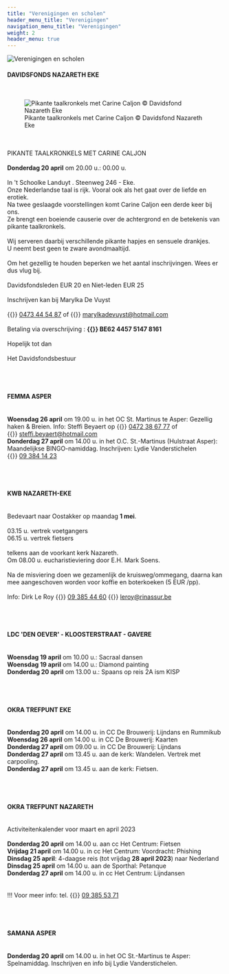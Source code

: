 ```yaml
---
title: "Verenigingen en scholen"
header_menu_title: "Verenigingen"
navigation_menu_title: "Verenigingen"
weight: 2
header_menu: true
---
```


![Verenigingen en scholen](images/verenigingen-en-scholen.jpg)




#### DAVIDSFONDS NAZARETH EKE
<br>
<figure><img src="images/pb-caljon.jpg" alt=" Pikante taalkronkels met Carine Caljon © Davidsfond Nazareth Eke" style="max-height: 500px; max-width: 500px;" /><figcaption> Pikante taalkronkels met Carine Caljon © Davidsfond Nazareth Eke</figcaption></figure><br>
<br>
PIKANTE TAALKRONKELS MET CARINE CALJON<br>
<br>
<b>Donderdag 20 april</b> om 20.00 u.: 00.00 u.<br>
<br>
In 't Schoolke Landuyt . Steenweg 246 - Eke.<br>
Onze Nederlandse taal is rijk. Vooral ook als het gaat over de liefde en erotiek.<br>
Na twee geslaagde voorstellingen komt Carine Caljon een derde keer bij ons.<br>
Ze brengt een boeiende causerie over de achtergrond en de betekenis van pikante taalkronkels.<br>
<br>
Wij serveren daarbij verschillende pikante hapjes en sensuele drankjes.<br>
U neemt best geen te zware avondmaaltijd.<br>
<br>
Om het gezellig te houden beperken we het aantal inschrijvingen. Wees er dus vlug bij.<br>
<br>
Davidsfondsleden EUR 20 en Niet-leden EUR 25<br>
<br>
Inschrijven kan bij Marylka De Vuyst<br>
<br>
{{<icon class="fa fa-phone">}}&nbsp;<a href="tel:0473445487">0473 44 54 87</a> of {{<icon class="fa fa-envelope">}}&nbsp;<a href="marylkadevuyst@hotmail.com">marylkadevuyst@hotmail.com</a><br>
<br>
Betaling via overschrijving : <b>{{<icon class="fa fa-piggy-bank">}}&nbsp;BE62 4457 5147 8161</b><br>
<br>
Hopelijk tot dan<br>
<br>
Het Davidsfondsbestuur<br>
<br>
<br>
<br>





#### FEMMA ASPER
<br>
<b>Woensdag 26 april</b> om 19.00 u. in het OC St. Martinus te Asper: Gezellig haken & Breien. Info: Steffi Beyaert op {{<icon class="fa fa-phone">}}&nbsp;<a href="tel:0472386777">0472 38 67 77</a> of {{<icon class="fa fa-envelope">}}&nbsp;<a href="steffi.beyaert@hotmail.com">steffi.beyaert@hotmail.com</a><br>
<b>Donderdag 27 april</b> om 14.00 u. in het O.C. St.-Martinus (Hulstraat Asper): Maandelijkse BINGO-namiddag. Inschrijven: Lydie Vanderstichelen {{<icon class="fa fa-phone">}}&nbsp;<a href="tel:093841423">09 384 14 23</a><br>
<br>
<br>
<br>





#### KWB NAZARETH-EKE
<br>
Bedevaart naar Oostakker op maandag <b>1 mei</b>.<br>
<br>
03.15 u. vertrek voetgangers<br>
06.15 u. vertrek fietsers<br>
<br>
telkens aan de voorkant kerk Nazareth.<br>
Om 08.00 u. eucharistieviering door E.H. Mark Soens.<br>
<br>
Na de misviering doen we gezamenlijk de kruisweg/ommegang, daarna kan mee aangeschoven worden voor koffie en boterkoeken (5 EUR /pp).<br>
<br>
Info: Dirk Le Roy {{<icon class="fa fa-phone">}}&nbsp;<a href="tel:093854460">09 385 44 60</a> {{<icon class="fa fa-envelope">}}&nbsp;<a href="leroy@rinassur.be">leroy@rinassur.be</a><br>
<br>
<br>
<br>





#### LDC 'DEN OEVER' - KLOOSTERSTRAAT - GAVERE
<br>
<b>Woensdag 19 april</b> om 10.00 u.: Sacraal dansen<br>
<b>Woensdag 19 april</b> om 14.00 u.: Diamond painting<br>
<b>Donderdag 20 april</b> om 13.00 u.: Spaans op reis 2A ism KISP<br>
<br>
<br>
<br>





#### OKRA TREFPUNT EKE
<br>
<b>Donderdag 20 april</b> om 14.00 u. in CC De Brouwerij: Lijndans en Rummikub<br>
<b>Woensdag 26 april</b> om 14.00 u. in CC De Brouwerij: Kaarten<br>
<b>Donderdag 27 april</b> om 09.00 u. in CC De Brouwerij: Lijndans<br>
<b>Donderdag 27 april</b> om 13.45 u. aan de kerk: Wandelen. Vertrek met carpooling.<br>
<b>Donderdag 27 april</b> om 13.45 u. aan de kerk: Fietsen.<br>
<br>
<br>
<br>





#### OKRA TREFPUNT NAZARETH
<br>
Activiteitenkalender voor maart en april 2023<br>
<br>
<b>Donderdag 20 april</b> om 14.00 u. aan cc Het Centrum: Fietsen<br>
<b>Vrijdag 21 april</b> om 14.00 u. in cc Het Centrum: Voordracht: Phishing<br>
<b>Dinsdag 25 april</b>: 4-daagse reis (tot vrijdag <b>28 april 2023</b>) naar Nederland<br>
<b>Dinsdag 25 april</b> om 14.00 u. aan de Sporthal: Petanque<br>
<b>Donderdag 27 april</b> om 14.00 u. in cc Het Centrum: Lijndansen<br>
<br>
<br>
!!! Voor meer info: tel. {{<icon class="fa fa-phone">}}&nbsp;<a href="tel:093855371">09 385 53 71</a><br>
<br>
<br>
<br>





#### SAMANA ASPER
<br>
<b>Donderdag 20 april</b> om 14.00 u. in het OC St.-Martinus te Asper: Spelnamiddag. Inschrijven en info bij Lydie Vanderstichelen.<br>
<br>
<br>
<br>
<br>


